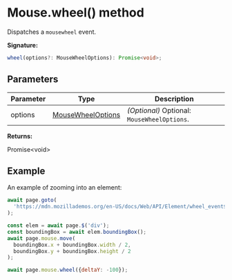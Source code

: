 # Mouse.wheel() method

Dispatches a `mousewheel` event.

**Signature:**

```typescript
wheel(options?: MouseWheelOptions): Promise<void>;
```

## Parameters

| Parameter | Type                                                  | Description                                                 |
| --------- | ----------------------------------------------------- | ----------------------------------------------------------- |
| options   | [MouseWheelOptions](./puppeteer.mousewheeloptions.md) | <i>(Optional)</i> Optional: <code>MouseWheelOptions</code>. |

**Returns:**

Promise&lt;void&gt;

## Example

An example of zooming into an element:

```js
await page.goto(
  'https://mdn.mozillademos.org/en-US/docs/Web/API/Element/wheel_event$samples/Scaling_an_element_via_the_wheel?revision=1587366'
);

const elem = await page.$('div');
const boundingBox = await elem.boundingBox();
await page.mouse.move(
  boundingBox.x + boundingBox.width / 2,
  boundingBox.y + boundingBox.height / 2
);

await page.mouse.wheel({deltaY: -100});
```
